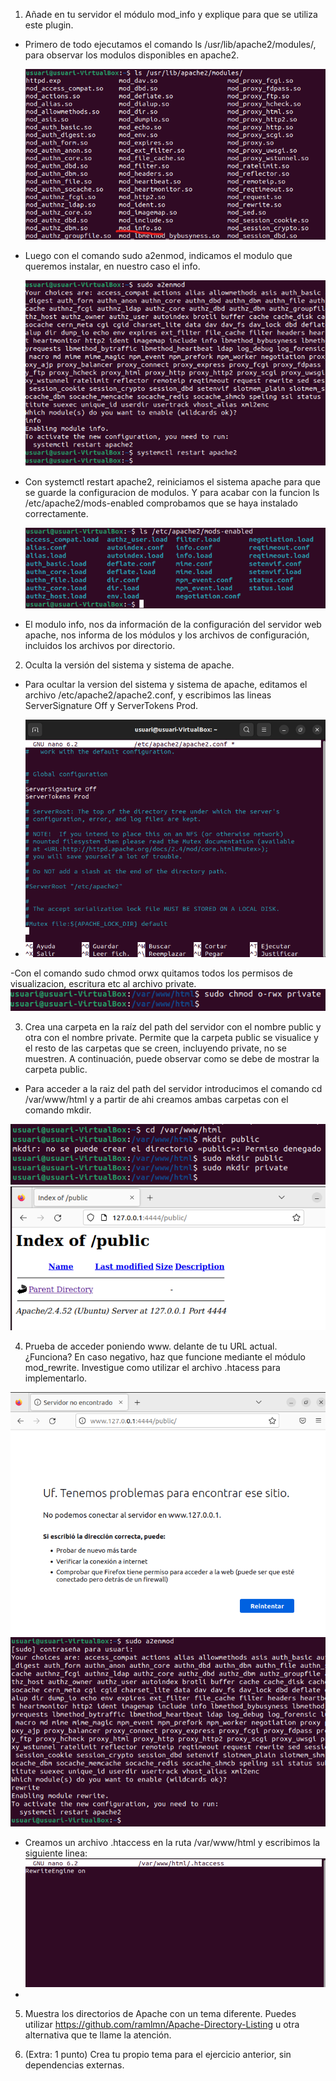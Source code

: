 1. Añade en tu servidor el módulo mod_info y explique para que se utiliza este plugin.
 - Primero de todo ejecutamos el comando ls /usr/lib/apache2/modules/, para observar los modulos disponibles en apache2.

   ![img.png](img.png)

 - Luego con el comando sudo a2enmod, indicamos el modulo que queremos instalar, en nuestro caso el info.

   ![img_1.png](img_1.png)

 - Con systemctl restart apache2, reiniciamos el sistema apache para que se guarde la configuracion de modulos. Y para acabar con la funcion ls /etc/apache2/mods-enabled comprobamos que se haya instalado correctamente.
  
     ![img_2.png](img_2.png)

- El modulo info, nos da información de la configuración del servidor web apache, nos informa de los módulos y los archivos de configuración, incluidos los archivos por directorio.

2. Oculta la versión del sistema y sistema de apache.

 - Para ocultar la version del sistema y sistema de apache, editamos el archivo /etc/apache2/apache2.conf, y escribimos las lineas ServerSignature Off y ServerTokens Prod.
  
 - ![img_3.png](img_3.png)

 -Con el comando sudo chmod orwx quitamos todos los permisos de visualizacion, escritura etc al archivo private.
    ![img_5.png](img_5.png)

3. Crea una carpeta en la raíz del path del servidor con el nombre public y otra con el
   nombre private. Permite que la carpeta public se visualice y el resto de las carpetas
   que se creen, incluyendo private, no se muestren. A continuación, puede observar
   como se debe de mostrar la carpeta public.
   
- Para acceder a la raiz del path del servidor introducimos el comando cd /var/www/html y a partir de ahi creamos ambas carpetas con el comando mkdir.

![img_4.png](img_4.png)
![img_6.png](img_6.png)


4. Prueba de acceder poniendo www. delante de tu URL actual. ¿Funciona? En caso
   negativo, haz que funcione mediante el módulo mod_rewrite. Investigue como utilizar
   el archivo .htacess para implementarlo.

![img_7.png](img_7.png)
![img_8.png](img_8.png)

- Creamos un archivo .htaccess en la ruta /var/www/html y escribimos la siguiente linea:
![img_9.png](img_9.png)
-  
5. Muestra los directorios de Apache con un tema diferente. Puedes utilizar
   https://github.com/ramlmn/Apache-Directory-Listing u otra alternativa que te llame la
   atención.
   


6. (Extra: 1 punto) Crea tu propio tema para el ejercicio anterior, sin dependencias
   externas.
   




   